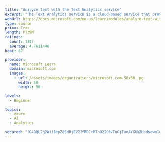 ```yaml
---
title: "Analyze text with the Text Analytics service"
excerpt: "The Text Analytics service is a cloud-based service that provides advanced natural language processing over raw text for sentiment analysis, key phrase extraction, named entity recognition, and language detection."
webUrl: https://docs.microsoft.com/en-us/learn/modules/analyze-text-with-text-analytics-service/
type: course
price: Free
length: PT29M
ratings:
  count: 1817
  average: 4.7611446
heat: 67

provider:
  name: Microsoft Learn
  domain: microsoft.com
  images:
    - url: /assets/images/organizations/microsoft.com-50x50.jpg
      width: 50
      height: 50

levels:
  - Beginner

topics:
  - Azure
  - AI
  - Analytics

secured: "1O4QQL2g2WiiBepZ8SdRjEV2IYBDC+MThO22OBvTnGjIaoAYXUh2Hbdscwm1gRNYDGpovcjj9fu83WJsj8CgcXWuPraIr9C6MZP8GuU51BtfqQf/WTydlk/HPffInEAWbFaaqDs+1SjohYz9hOGJzzQcYwMzKwYn5yrvGs7BjqDpONKqLPwjTtclOMaY+W/tjR5aru1OJTBWSvOTlbYthK1nxGojD975Imxi7R/ehrYDb8ap8Q5KBWaLiNZRgR/BBLH4l3nTxP9knFDk0jA0Li7eZV0PEGModZ2ocOwh3BvGjtra9wD+d+dT3Nl8Ru48eaykY674NNZa5jVJQIV4nBdsLns9TYU0HKJFp/30ZhHPaXk1mo+ccWjpwzQALkxl4fnJLnv7Iyb8l4/Ihkdst5GVhsvxohxXY++QQbu4X4g=;L+KEfJaKpkSjY+Q3D892Dw=="
---
```


